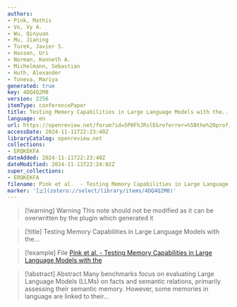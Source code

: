 ```yaml
---
authors:
- Pink, Mathis
- Vo, Vy A.
- Wu, Qinyuan
- Mu, Jianing
- Turek, Javier S.
- Hasson, Uri
- Norman, Kenneth A.
- Michelmann, Sebastian
- Huth, Alexander
- Toneva, Mariya
generated: true
key: 4DQ4Q2M8
version: 2256
itemType: conferencePaper
title: Testing Memory Capabilities in Large Language Models with the...
language: en
url: https://openreview.net/forum?id=5P0FhJRslE&referrer=%5Bthe%20profile%20of%20Kenneth%20A.%20Norman%5D(%2Fprofile%3Fid%3D~Kenneth_A._Norman2)
accessDate: 2024-11-11T22:23:40Z
libraryCatalog: openreview.net
collections:
- ERQKEKFA
dateAdded: 2024-11-11T22:23:40Z
dateModified: 2024-11-11T22:24:02Z
super_collections:
- ERQKEKFA
filename: Pink et al.  - Testing Memory Capabilities in Large Language Models with the
marker: '[🇿](zotero://select/library/items/4DQ4Q2M8)'
---
```



 > 
 > \[!warning\] Warning
 > This note should not be modified as it can be overwritten by the plugin which generated it

 > 
 > \[!title\] Testing Memory Capabilities in Large Language Models with the...

 > 
 > \[!example\] File
 > [Pink et al.  - Testing Memory Capabilities in Large Language Models with the](Pink%20et%20al.%20%20-%20Testing%20Memory%20Capabilities%20in%20Large%20Language%20Models%20with%20the.pdf)

 > 
 > \[!abstract\] Abstract
 > Many benchmarks focus on evaluating Large Language Models (LLMs) on facts and semantic relations, primarily assessing their semantic memory. However, some memories in language are linked to their...
